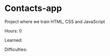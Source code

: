 ﻿# Contacts-app

Project where we train HTML, CSS and JavaScript

Hours: 0

Learned:

Difficulties:

